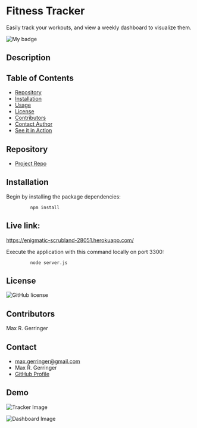# Fitness Tracker

Easily track your workouts, and view a weekly dashboard to visualize them.

![My badge](https://img.shields.io/badge/Created%20by-%40maxgerringer-blue)

## Description


## Table of Contents

  - [Repository](#Repository)
  - [Installation](#Installation)
  - [Usage](#Usage)
  - [License](#License)
  - [Contributors](#Contributors)
  - [Contact Author](#Contact)
  - [See it in Action](#Demo)

  ## Repository

  - [Project Repo](https://github.com/maxgerringer/workout-tracker)

  ## Installation

  Begin by installing the package dependencies:

             npm install

  ## Live link:

  https://enigmatic-scrubland-28051.herokuapp.com/

  Execute the application with this command locally on port 3300: 

             node server.js

  ## License

  ![GitHub license](https://img.shields.io/badge/license-MIT-blue.svg)

  ## Contributors

  Max R. Gerringer

  ## Contact

  - <max.gerringer@gmail.com>
  - Max R. Gerringer
  - [GitHub Profile](https://github.com/maxgerringer)

  ## Demo

 ![Tracker Image]("/public/assets/tracker.png")

 ![Dashboard Image]("/public/assets/dashboard.png")
